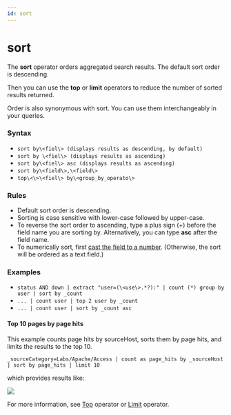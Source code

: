 ```yaml
---
id: sort
---
```


# sort

The **sort** operator orders aggregated search results. The default sort
order is descending.

Then you can use the **top** or **limit** operators to reduce the number
of sorted results returned.

Order is also synonymous with sort. You can use them interchangeably in
your queries.

### Syntax

* `sort by\<fiel\> (displays results as descending, by default)`
* `sort by \<fiel\> (displays results as ascending)`
* `sort by\<fiel\> asc (displays results as ascending)`
* `sort by\<field\>,\<field\>`
* `top\<\>\<fiel\>​​​​​​​ by\<group_by_operato\>`

### Rules

* Default sort order is descending.
* Sorting is case sensitive with lower-case followed by upper-case.
* To reverse the sort order to ascending, type a plus sign (+) before
    the field name you are sorting by. Alternatively, you can
    type **asc** after the field name.
* To numerically sort, first [cast the field to a
    number](Manually-Casting-String-Data-to-a-Number.md "Manually Casting String Data to a Number").
    (Otherwise, the sort will be ordered as a text field.)

### Examples

* `status AND down | extract "user=(\<use\>.*?):" | count (*) group by user | sort by _count`
* `... | count user | top 2 user by _count`
* `... | count user | sort by _count asc`

#### Top 10 pages by page hits

This example counts page hits by sourceHost, sorts them by page hits,
and limits the results to the top 10.

`_sourceCategory=Labs/Apache/Access | count as page_hits by _sourceHost | sort by page_hits | limit 10`

which provides results like:

![](../../static/img/Search-Query-Language/Search-Operators/sort/../../../../Assets/Media_Repository/sort_operator_example.png)

For more information, see [Top](top.md "top")
operator or [Limit](limit.md "limit") operator.
